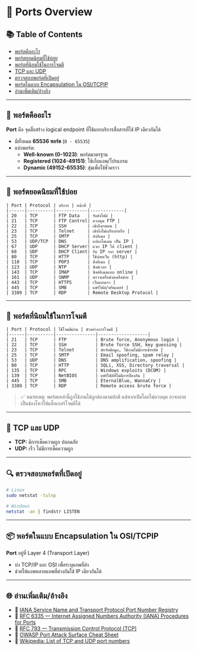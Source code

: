 # 🔌 Ports Overview

## 📚 Table of Contents
- [พอร์ตคืออะไร](#พอร์ตคืออะไร)
- [พอร์ตยอดนิยมที่ใช้บ่อย](#พอร์ตยอดนิยมที่ใช้บ่อย)
- [พอร์ตที่นิยมใช้ในการโจมตี](#พอร์ตที่นิยมใช้ในการโจมตี)
- [TCP และ UDP](#tcp-และ-udp)
- [ตรวจสอบพอร์ตที่เปิดอยู่](#ตรวจสอบพอร์ตที่เปิดอยู่)
- [พอร์ตในแบบ Encapsulation ใน OSI/TCPIP](#พอร์ตในแบบ-encapsulation-ใน-ositcpip)
- [อ่านเพิ่มเติม/อ้างอิง](#อ่านเพิ่มเติมอ้างอิง)

---

## 🧠 พอร์ตคืออะไร

**Port** คือ จุดสื่อสร้าง logical endpoint ที่ใช้แยกบริการสื่อสารที่ใช้ IP เดียวกันได้

- มีทั้งหมด **65536 พอร์ต** (`0 - 65535`)
- แบ่งพอร์ต:
  - **Well-known (0-1023)**: พอร์ตมาตรฐาน
  - **Registered (1024-49151)**: ใช้เก็บแอพ/โปรแกรม
  - **Dynamic (49152-65535)**: สุ่มเพื่อใช้ชั่วคราว

---

## 📘 พอร์ตยอดนิยมที่ใช้บ่อย

```
| Port | Protocol | บริการ | หน้าที่ |
|------|----------|------------|-------------|
| 20   | TCP      | FTP Data   | รับส่งไฟล์ |
| 21   | TCP      | FTP Control| ควบคุม FTP |
| 22   | TCP      | SSH        | เข้าถึงเรมอต |
| 23   | TCP      | Telnet     | เข้าถึงไม่เบรียบรหรือ |
| 25   | TCP      | SMTP       | ส่งอีเมล |
| 53   | UDP/TCP  | DNS        | แปลงโดเมน เป็น IP |
| 67   | UDP      | DHCP Server| แจก IP ให้ client |
| 68   | UDP      | DHCP Client| รับ IP จาก server |
| 80   | TCP      | HTTP       | ใช้บ่อยเว็บ (http) |
| 110  | TCP      | POP3       | ดึงอีเมล |
| 123  | UDP      | NTP        | ซิงค์เวลา |
| 143  | TCP      | IMAP       | ซิงค์อีเมลแบบ online |
| 161  | UDP      | SNMP       | ตรวจเครื่อข่ายเครือข่าย |
| 443  | TCP      | HTTPS      | เว็บแบบเรา |
| 445  | TCP      | SMB        | แชร์ไฟล์/พรินเตอร์ |
| 3389 | TCP      | RDP        | Remote Desktop Protocol |
```

---

## 🚨 พอร์ตที่นิยมใช้ในการโจมตี

```
| Port | Protocol | ใช้โจมตีผ่าน | ตัวอย่างการโจมตี |
|------|----------|---------------|-------------------|
| 21   | TCP      | FTP           | Brute force, Anonymous login |
| 22   | TCP      | SSH           | Brute force SSH, key guessing |
| 23   | TCP      | Telnet        | ดักจับข้อมูล, ใช้งานไม่มีการเข้ารหัส |
| 25   | TCP      | SMTP          | Email spoofing, spam relay |
| 53   | UDP      | DNS           | DNS amplification, spoofing |
| 80   | TCP      | HTTP          | SQLi, XSS, Directory traversal |
| 135  | TCP      | RPC           | Windows exploits (DCOM) |
| 139  | TCP      | NetBIOS       | แชร์ไฟล์ที่ไม่มีการป้องกัน |
| 445  | TCP      | SMB           | EternalBlue, WannaCry |
| 3389 | TCP      | RDP           | Remote access brute force |
```

> ✅ หมายเหตุ: พอร์ตเหล่านี้ถูกใช้งานได้ถูกต้องตามปกติ แต่หากเปิดโดยไม่ควบคุม อาจกลายเป็นช่องโหว่ให้แฮ็กเกอร์โจมตีได้

---

## 🔐 TCP และ UDP

- **TCP:** มีการเช็คความถูก ปลอดภัย
- **UDP:** เร็ว ไม่มีการเช็คความถูก

---

## 🔍 ตรวจสอบพอร์ตที่เปิดอยู่

```bash
# Linux
sudo netstat -tulnp

# Windows
netstat -an | findstr LISTEN
```

---

## 📦 พอร์ตในแบบ Encapsulation ใน OSI/TCPIP

**Port** อยู่ที่ Layer 4 (Transport Layer)

- บ่ง TCP/IP และ OSI เพื่อระบุแอพที่ส่ง
- ช่วยให้แอพหลายแอพที่ต่างกันใช้ IP เดียวกันได้

---

## 🌐 อ่านเพิ่มเติม/อ้างอิง

- 🔗 [IANA Service Name and Transport Protocol Port Number Registry](https://www.iana.org/assignments/service-names-port-numbers/service-names-port-numbers.xhtml)
- 🔗 [RFC 6335 — Internet Assigned Numbers Authority (IANA) Procedures for Ports](https://datatracker.ietf.org/doc/html/rfc6335)
- 🔗 [RFC 793 — Transmission Control Protocol (TCP)](https://datatracker.ietf.org/doc/html/rfc793)
- 🔗 [OWASP Port Attack Surface Cheat Sheet](https://cheatsheetseries.owasp.org/cheatsheets/Port_Attack_Surface_Cheat_Sheet.html)
- 🔗 [Wikipedia: List of TCP and UDP port numbers](https://en.wikipedia.org/wiki/List_of_TCP_and_UDP_port_numbers)
